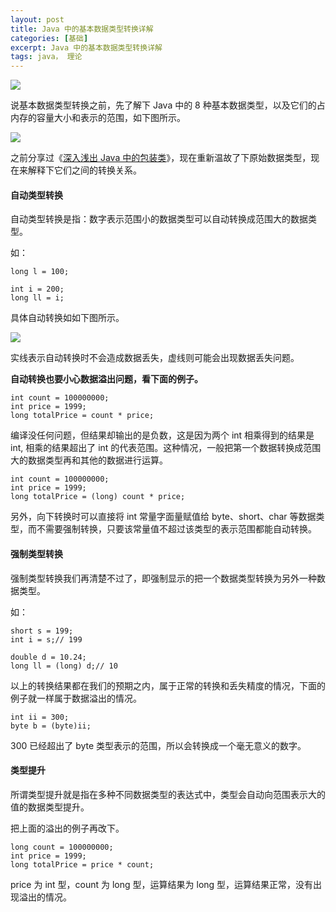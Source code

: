 ```yaml
---
layout: post
title: Java 中的基本数据类型转换详解
categories: [基础]
excerpt: Java 中的基本数据类型转换详解
tags: java， 理论  
---
```


![](http://img.javastack.cn/18-4-3/88886519.jpg)

说基本数据类型转换之前，先了解下 Java 中的 8 种基本数据类型，以及它们的占内存的容量大小和表示的范围，如下图所示。

![](http://img.javastack.cn/18-4-3/32808656.jpg)

之前分享过《[深入浅出 Java 中的包装类](https://mp.weixin.qq.com/s/uoNVT9IoRQmWnmy8w22UUQ)》，现在重新温故了下原始数据类型，现在来解释下它们之间的转换关系。

#### 自动类型转换

自动类型转换是指：数字表示范围小的数据类型可以自动转换成范围大的数据类型。

如：

```
long l = 100;

int i = 200;
long ll = i;
```

具体自动转换如如下图所示。

![](http://img.javastack.cn/18-4-3/42423859.jpg)

实线表示自动转换时不会造成数据丢失，虚线则可能会出现数据丢失问题。

**自动转换也要小心数据溢出问题，看下面的例子。**

```
int count = 100000000;
int price = 1999;
long totalPrice = count * price;
```

编译没任何问题，但结果却输出的是负数，这是因为两个 int 相乘得到的结果是 int, 相乘的结果超出了 int 的代表范围。这种情况，一般把第一个数据转换成范围大的数据类型再和其他的数据进行运算。

```
int count = 100000000;
int price = 1999;
long totalPrice = (long) count * price;
```

另外，向下转换时可以直接将 int 常量字面量赋值给 byte、short、char 等数据类型，而不需要强制转换，只要该常量值不超过该类型的表示范围都能自动转换。

#### 强制类型转换

强制类型转换我们再清楚不过了，即强制显示的把一个数据类型转换为另外一种数据类型。

如：

```
short s = 199;
int i = s;// 199

double d = 10.24;
long ll = (long) d;// 10
```

以上的转换结果都在我们的预期之内，属于正常的转换和丢失精度的情况，下面的例子就一样属于数据溢出的情况。

```
int ii = 300;
byte b = (byte)ii;
```

300 已经超出了 byte 类型表示的范围，所以会转换成一个毫无意义的数字。

#### 类型提升

所谓类型提升就是指在多种不同数据类型的表达式中，类型会自动向范围表示大的值的数据类型提升。

把上面的溢出的例子再改下。

```
long count = 100000000;
int price = 1999;
long totalPrice = price * count;
```

price 为 int 型，count 为 long 型，运算结果为 long 型，运算结果正常，没有出现溢出的情况。

